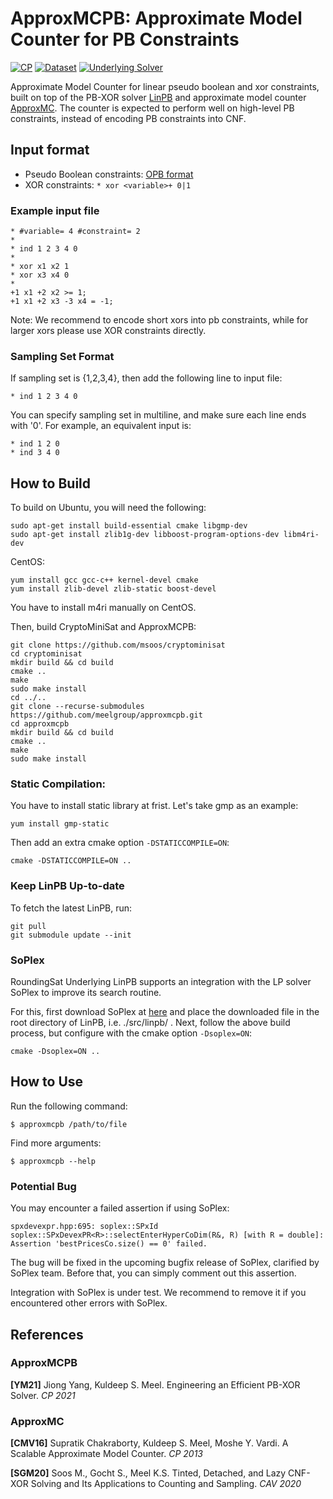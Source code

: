 # ApproxMCPB: Approximate Model Counter for PB Constraints

[![CP](https://img.shields.io/badge/CP-2021-blue.svg)](https://drops.dagstuhl.de/opus/volltexte/2021/15349/)
[![Dataset](https://img.shields.io/badge/paper-Dataset-yellow.svg)](https://doi.org/10.5281/zenodo.5526834)
[![Underlying Solver](https://img.shields.io/badge/solver-LinPB-red.svg)](https://github.com/meelgroup/linpb)

Approximate Model Counter for linear pseudo boolean and xor constraints, built on top of the PB-XOR solver [LinPB](https://github.com/meelgroup/linpb) and approximate model counter [ApproxMC](https://github.com/meelgroup/approxmc). 
The counter is expected to perform well on high-level PB constraints, instead of encoding PB constraints into CNF.

## Input format
   - Pseudo Boolean constraints: [OPB format](InputFormats.md)
   - XOR constraints: `* xor <variable>+ 0|1`
   
### Example input file

```
* #variable= 4 #constraint= 2
*
* ind 1 2 3 4 0
*
* xor x1 x2 1
* xor x3 x4 0
* 
+1 x1 +2 x2 >= 1;
+1 x1 +2 x3 -3 x4 = -1;
```

Note: We recommend to encode short xors into pb constraints, while for larger xors please use XOR constraints directly.

### Sampling Set Format
If sampling set is {1,2,3,4}, then add the following line to input file:
```
* ind 1 2 3 4 0
```
You can specify sampling set in multiline, and make sure each line ends with '0'. For example, an equivalent input is:
```
* ind 1 2 0
* ind 3 4 0
```

## How to Build
To build on Ubuntu, you will need the following:
```
sudo apt-get install build-essential cmake libgmp-dev
sudo apt-get install zlib1g-dev libboost-program-options-dev libm4ri-dev
```

CentOS:
```
yum install gcc gcc-c++ kernel-devel cmake
yum install zlib-devel zlib-static boost-devel
```
You have to install m4ri manually on CentOS.

Then, build CryptoMiniSat and ApproxMCPB:
```
git clone https://github.com/msoos/cryptominisat
cd cryptominisat
mkdir build && cd build
cmake ..
make
sudo make install
cd ../..
git clone --recurse-submodules https://github.com/meelgroup/approxmcpb.git
cd approxmcpb
mkdir build && cd build
cmake ..
make
sudo make install
```

### Static Compilation: 
You have to install static library at frist. Let's take gmp as an example:
```
yum install gmp-static
```
Then add an extra cmake option `-DSTATICCOMPILE=ON`:
```
cmake -DSTATICCOMPILE=ON ..
```

### Keep LinPB Up-to-date
To fetch the latest LinPB, run:
```
git pull
git submodule update --init
```

### SoPlex

RoundingSat Underlying LinPB supports an integration with the LP solver SoPlex to improve its search routine.

For this, first download SoPlex at [here](https://soplex.zib.de/download.php?fname=soplex-5.0.1.tgz) and place the downloaded file in the root directory of LinPB, i.e. ./src/linpb/ .
Next, follow the above build process, but configure with the cmake option `-Dsoplex=ON`:

```
cmake -Dsoplex=ON ..
```

## How to Use
Run the following command:
```
$ approxmcpb /path/to/file
```
Find more arguments: 
```
$ approxmcpb --help
```

### Potential Bug

You may encounter a failed assertion if using SoPlex:

`spxdevexpr.hpp:695: soplex::SPxId soplex::SPxDevexPR<R>::selectEnterHyperCoDim(R&, R) [with R = double]: 
Assertion 'bestPricesCo.size() == 0' failed.`

The bug will be fixed in the upcoming bugfix release of SoPlex, clarified by SoPlex team. Before that, you can simply comment out this assertion.

Integration with SoPlex is under test. We recommend to remove it if you encountered other errors with SoPlex.

## References

### ApproxMCPB

**[YM21]** Jiong Yang, Kuldeep S. Meel. Engineering an Efficient PB-XOR Solver. *CP 2021*

### ApproxMC

**[CMV16]** Supratik Chakraborty, Kuldeep S. Meel, Moshe Y. Vardi. A Scalable Approximate Model Counter. *CP 2013*

**[SGM20]** Soos M., Gocht S., Meel K.S. Tinted, Detached, and Lazy CNF-XOR Solving and Its Applications to Counting and Sampling. *CAV 2020*
